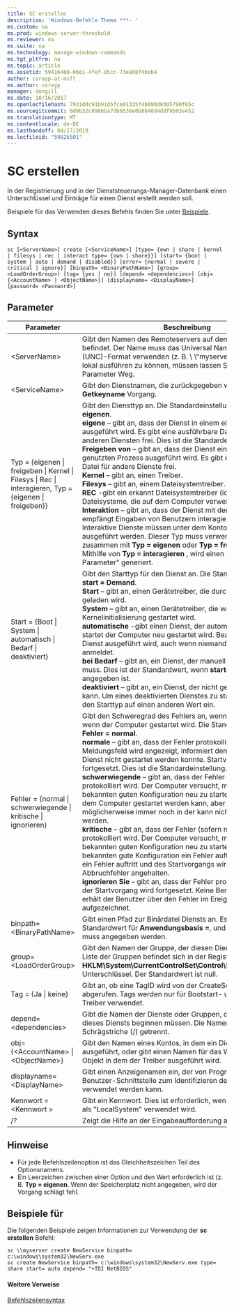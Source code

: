 ```yaml
---
title: SC erstellen
description: 'Windows-Befehle Thema ***- '
ms.custom: na
ms.prod: windows-server-threshold
ms.reviewer: na
ms.suite: na
ms.technology: manage-windows-commands
ms.tgt_pltfrm: na
ms.topic: article
ms.assetid: 59416460-0661-4fef-85cc-73e9d8f4beb4
author: coreyp-at-msft
ms.author: coreyp
manager: dongill
ms.date: 10/16/2017
ms.openlocfilehash: 7931ddc91b91d5fce01335f4b090d0305790f65c
ms.sourcegitcommit: 0d0b32c8986ba7db9536e0b8648d4ddf9b03e452
ms.translationtype: MT
ms.contentlocale: de-DE
ms.lasthandoff: 04/17/2019
ms.locfileid: "59826501"
---
```

# <a name="sc-create"></a>SC erstellen



In der Registrierung und in der Dienststeuerungs-Manager-Datenbank einen Unterschlüssel und Einträge für einen Dienst erstellt werden soll.

Beispiele für das Verwenden dieses Befehls finden Sie unter [Beispiele](#BKMK_examples).

## <a name="syntax"></a>Syntax

```
sc [<ServerName>] create [<ServiceName>] [type= {own | share | kernel | filesys | rec | interact type= {own | share}}] [start= {boot | system | auto | demand | disabled}] [error= {normal | severe | critical | ignore}] [binpath= <BinaryPathName>] [group= <LoadOrderGroup>] [tag= {yes | no}] [depend= <dependencies>] [obj= {<AccountName> | <ObjectName>}] [displayname= <DisplayName>] [password= <Password>]
```

## <a name="parameters"></a>Parameter

|Parameter|Beschreibung|
|---------|-----------|
|\<ServerName>|Gibt den Namen des Remoteservers auf dem sich der Dienst befindet. Der Name muss das Universal Naming Convention (UNC)-Format verwenden (z. B. \\ \\"myserver"). Um SC.exe lokal ausführen zu können, müssen lassen Sie diesen Parameter Weg.|
|\<ServiceName>|Gibt den Dienstnamen, die zurückgegeben werden, indem die **Getkeyname** Vorgang.|
|Typ = {eigenen \| freigeben \| Kernel \| Filesys \| Rec \| interagieren, Typ = {eigenen \| freigeben}}|Gibt den Diensttyp an. Die Standardeinstellung ist **Typ = eigenen**.</br>**eigene** – gibt an, dass der Dienst in einem eigenen Prozess ausgeführt wird. Es gibt eine ausführbare Datei nicht mit anderen Diensten frei. Dies ist die Standardeinstellung.</br>**Freigeben von** – gibt an, dass der Dienst einen gemeinsam genutzten Prozess ausgeführt wird. Es gibt eine ausführbare Datei für andere Dienste frei.</br>**Kernel** – gibt an, einen Treiber.</br>**Filesys** – gibt an, einem Dateisystemtreiber.</br>**REC** -gibt ein erkannt Dateisystemtreiber (identifiziert Dateisysteme, die auf dem Computer verwendet).</br>**Interaktion** – gibt an, dass der Dienst mit dem Desktop empfängt Eingaben von Benutzern interagieren kann. Interaktive Dienste müssen unter dem Konto "LocalSystem" ausgeführt werden. Dieser Typ muss verwendet werden, zusammen mit **Typ = eigenen** oder **Typ = freigegebene**. Mithilfe von **Typ = interagieren** , wird einen Fehler "Ungültiger Parameter" generiert.|
|Start = {Boot \| System \| automatisch \| Bedarf \| deaktiviert}|Gibt den Starttyp für den Dienst an. Die Standardeinstellung ist **start = Demand**.</br>**Start** – gibt an, einen Gerätetreiber, die durch Bootloader geladen wird.</br>**System** – gibt an, einen Gerätetreiber, die während der Kernelinitialisierung gestartet wird.</br>**automatische** -gibt einen Dienst, der automatisch jedes Mal startet der Computer neu gestartet wird. Beachten Sie, dass der Dienst ausgeführt wird, auch wenn niemand am Computer anmeldet.</br>**bei Bedarf** – gibt an, ein Dienst, der manuell gestartet werden muss. Dies ist der Standardwert, wenn **starten =** nicht angegeben ist.</br>**deaktiviert** – gibt an, ein Dienst, der nicht gestartet werden kann. Um eines deaktivierten Dienstes zu starten, ändern Sie den Starttyp auf einen anderen Wert ein.|
|Fehler = {normal \| schwerwiegende \| kritische \| ignorieren}|Gibt den Schweregrad des Fehlers an, wenn der Dienst nicht, wenn der Computer gestartet wird. Die Standardeinstellung ist **Fehler = normal**.</br>**normale** – gibt an, dass der Fehler protokolliert wird. Ein Meldungsfeld wird angezeigt, informiert den Benutzer, den ein Dienst nicht gestartet werden konnte. Startvorgang wird fortgesetzt. Dies ist die Standardeinstellung.</br>**schwerwiegende** – gibt an, dass der Fehler (sofern möglich) protokolliert wird. Der Computer versucht, mit der letzten bekannten guten Konfiguration neu zu starten. Könnte dies auf dem Computer gestartet werden kann, aber der Dienst ist möglicherweise immer noch in der kann nicht ausgeführt werden.</br>**kritische** – gibt an, dass der Fehler (sofern möglich) protokolliert wird. Der Computer versucht, mit der letzten bekannten guten Konfiguration neu zu starten. Wenn die letzten bekannten gute Konfiguration ein Fehler auftritt, starten auch ein Fehler auftritt und des Startvorgangs wird mit einem Abbruchfehler angehalten.</br>**ignorieren Sie** – gibt an, dass der Fehler protokolliert wird und der Startvorgang wird fortgesetzt. Keine Benachrichtigung erhält der Benutzer über den Fehler im Ereignisprotokoll aufgezeichnet.|
|binpath= \<BinaryPathName>|Gibt einen Pfad zur Binärdatei Diensts an. Es gibt keinen Standardwert für **Anwendungsbasis =**, und diese Zeichenfolge muss angegeben werden.|
|group= \<LoadOrderGroup>|Gibt den Namen der Gruppe, der diesen Dienst Mitglied ist. Die Liste der Gruppen befindet sich in der Registrierung in der **HKLM\System\CurrentControlSet\Control\ServiceGroupOrder** Unterschlüssel. Der Standardwert ist null.|
|Tag = {Ja \| keine}|Gibt an, ob eine TagID wird von der CreateService-Aufruf abgerufen. Tags werden nur für Bootstart- und Systemstart-Treiber verwendet.|
|depend= \<dependencies>|Gibt die Namen der Dienste oder Gruppen, die vor dem Start dieses Diensts beginnen müssen. Die Namen werden durch Schrägstriche (/) getrennt.|
|obj= {\<AccountName> \| \<ObjectName>}|Gibt den Namen eines Kontos, in dem ein Dienst wird ausgeführt, oder gibt einen Namen für das Windows-Treiber-Objekt in dem der Treiber ausgeführt wird.|
|displayname= \<DisplayName>|Gibt einen Anzeigenamen ein, der von Programmen für Benutzer-Schnittstelle zum Identifizieren des Diensts verwendet werden kann.|
|Kennwort = \<Kennwort >|Gibt ein Kennwort. Dies ist erforderlich, wenn ein anderes Konto als "LocalSystem" verwendet wird.|
|/?|Zeigt die Hilfe an der Eingabeaufforderung an.|

## <a name="remarks"></a>Hinweise

-   Für jede Befehlszeilenoption ist das Gleichheitszeichen Teil des Optionsnamens.
-   Ein Leerzeichen zwischen einer Option und den Wert erforderlich ist (z. B. **Typ = eigenen**. Wenn der Speicherplatz nicht angegeben, wird der Vorgang schlägt fehl.

## <a name="BKMK_examples"></a>Beispiele für

Die folgenden Beispiele zeigen Informationen zur Verwendung der **sc erstellen** Befehl:
```
sc \\myserver create NewService binpath= c:\windows\system32\NewServ.exe
sc create NewService binpath= c:\windows\system32\NewServ.exe type= share start= auto depend= "+TDI NetBIOS"
```

#### <a name="additional-references"></a>Weitere Verweise

[Befehlszeilensyntax](command-line-syntax-key.md)
